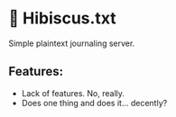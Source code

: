 # 🌺 Hibiscus.txt

Simple plaintext journaling server.

## Features:
* Lack of features. No, really.
* Does one thing and does it... decently?